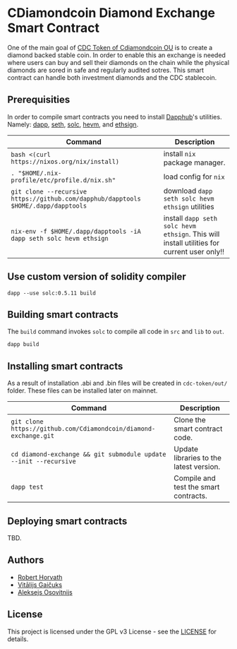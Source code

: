 # CDiamondcoin Diamond Exchange Smart Contract

One of the main goal of [CDC Token of Cdiamondcoin OU](https://cdiamondcoin.com/) is to create a diamond backed stable coin. In order to enable this an exchange is needed where users can buy and sell their diamonds on the chain while the physical diamonds are sored in safe and regularly audited sotres. This smart contract can handle both investment diamonds and the CDC stablecoin. 

## Prerequisities

In order to compile smart contracts you need to install [Dapphub](https://dapphub.com/)'s utilities. Namely: [dapp](https://dapp.tools/dapp/), [seth](https://dapp.tools/seth/), [solc](https://github.com/ethereum/solidity), [hevm](https://dapp.tools/hevm/), and [ethsign](https://github.com/dapphub/dapptools/tree/master/src/ethsign).

| Command | Description |
| --- | --- |
|`bash <(curl https://nixos.org/nix/install)` | install `nix` package manager.|
|`. "$HOME/.nix-profile/etc/profile.d/nix.sh"`| load config for `nix`|
|`git clone --recursive https://github.com/dapphub/dapptools $HOME/.dapp/dapptools` | download `dapp seth solc hevm ethsign` utilities|
|`nix-env -f $HOME/.dapp/dapptools -iA dapp seth solc hevm ethsign` | install `dapp seth solc hevm ethsign`. This will install utilities for current user only!!|

## Use custom version of solidity compiler

`dapp --use solc:0.5.11 build`

## Building smart contracts

The `build` command invokes `solc` to compile all code in `src` and `lib` to `out`.

`dapp build`

## Installing smart contracts

As a result of installation .abi and .bin files will be created in `cdc-token/out/` folder. These files can be installed later on mainnet.

| Command | Description |
| --- | --- |
|`git clone https://github.com/Cdiamondcoin/diamond-exchange.git` | Clone the smart contract code.|
|`cd diamond-exchange && git submodule update --init --recursive` | Update libraries to the latest version.|
|`dapp test` | Compile and test the smart contracts.|

## Deploying smart contracts

TBD.

## Authors

- [Robert Horvath](https://github.com/r001)
- [Vitālijs Gaičuks](https://github.com/vgaicuks)
- [Aleksejs Osovitnijs](https://github.com/alexxxxey)

## License

This project is licensed under the GPL v3 License - see the [LICENSE](LICENSE) for details.
